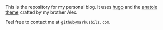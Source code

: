 This is the repository for my personal blog. It uses [hugo](https://github.com/gohugoio/hugo) and the [anatole theme](https://github.com/lxndrblz/anatole) crafted by my brother Alex.

Feel free to contact me at `github@markusbilz.com`.





